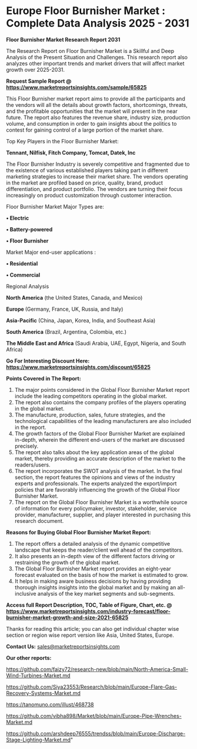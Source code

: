 # Europe Floor Burnisher Market : Complete Data Analysis 2025 - 2031

<strong>Floor Burnisher Market Research Report 2031</strong>

The Research Report on Floor Burnisher Market is a Skillful and Deep Analysis of the Present Situation and Challenges. This research report also analyzes other important trends and market drivers that will affect market growth over 2025-2031.

<strong>Request Sample Report @ <a href=https://www.marketreportsinsights.com/sample/65825>https://www.marketreportsinsights.com/sample/65825</a></strong>

This Floor Burnisher market report aims to provide all the participants and the vendors will all the details about growth factors, shortcomings, threats, and the profitable opportunities that the market will present in the near future. The report also features the revenue share, industry size, production volume, and consumption in order to gain insights about the politics to contest for gaining control of a large portion of the market share.

Top Key Players in the Floor Burnisher Market:

<strong>Tennant, Nilfisk, Fitch Company, Tomcat, Datek, Inc</strong>

The Floor Burnisher Industry is severely competitive and fragmented due to the existence of various established players taking part in different marketing strategies to increase their market share. The vendors operating in the market are profiled based on price, quality, brand, product differentiation, and product portfolio. The vendors are turning their focus increasingly on product customization through customer interaction.

Floor Burnisher Market Major Types are:

<strong>• Electric

• Battery-powered

• Floor Burnisher</strong>

Market Major end-user applications :

<strong>• Residential

• Commercial</strong>

Regional Analysis

</u><strong><b>North America</b></strong> (the United States, Canada, and Mexico)

<strong><b>Europe </b></strong>(Germany, France, UK, Russia, and Italy)

<strong><b>Asia-Pacific</b></strong> (China, Japan, Korea, India, and Southeast Asia)

<strong><b>South America</b></strong> (Brazil, Argentina, Colombia, etc.)

<strong><b>The Middle East and Africa</b></strong> (Saudi Arabia, UAE, Egypt, Nigeria, and South Africa)

<strong>Go For Interesting Discount Here: <a href=https://www.marketreportsinsights.com/discount/65825>https://www.marketreportsinsights.com/discount/65825</a></strong>

<strong>Points Covered in The Report:</strong>
<ol>
  <li>The major points considered in the Global Floor Burnisher Market report include the leading competitors operating in the global market.</li>
  <li>The report also contains the company profiles of the players operating in the global market.</li>
  <li>The manufacture, production, sales, future strategies, and the technological capabilities of the leading manufacturers are also included in the report.</li>
  <li>The growth factors of the Global Floor Burnisher Market are explained in-depth, wherein the different end-users of the market are discussed precisely.</li>
  <li>The report also talks about the key application areas of the global market, thereby providing an accurate description of the market to the readers/users.</li>
  <li>The report incorporates the SWOT analysis of the market. In the final section, the report features the opinions and views of the industry experts and professionals. The experts analyzed the export/import policies that are favorably influencing the growth of the Global Floor Burnisher Market.</li>
  <li>The report on the Global Floor Burnisher Market is a worthwhile source of information for every policymaker, investor, stakeholder, service provider, manufacturer, supplier, and player interested in purchasing this research document.</li>
</ol>
<strong>Reasons for Buying Global Floor Burnisher Market Report:</strong>

<ol>
  <li>The report offers a detailed analysis of the dynamic competitive landscape that keeps the reader/client well ahead of the competitors.</li>
  <li>It also presents an in-depth view of the different factors driving or restraining the growth of the global market.</li>
  <li>The Global Floor Burnisher Market report provides an eight-year forecast evaluated on the basis of how the market is estimated to grow.</li>
  <li>It helps in making aware business decisions by having providing thorough insights insights into the global market and by making an all-inclusive analysis of the key market segments and sub-segments.</li>
</ol>
<strong>Access full Report Description, TOC, Table of Figure, Chart, etc. @ <a href=https://www.marketreportsinsights.com/industry-forecast/floor-burnisher-market-growth-and-size-2021-65825>https://www.marketreportsinsights.com/industry-forecast/floor-burnisher-market-growth-and-size-2021-65825</a></strong>


Thanks for reading this article; you can also get individual chapter wise section or region wise report version like Asia, United States, Europe.

<strong>Contact Us:</strong>
sales@marketreportsinsights.com

<strong>Our other reports:</strong>

<a href=https://github.com/faizy72/research-new/blob/main/North-America-Small-Wind-Turbines-Market.md>https://github.com/faizy72/research-new/blob/main/North-America-Small-Wind-Turbines-Market.md</a>

<a href=https://github.com/Siya23553/Research/blob/main/Europe-Flare-Gas-Recovery-Systems-Market.md>https://github.com/Siya23553/Research/blob/main/Europe-Flare-Gas-Recovery-Systems-Market.md</a>

<a href=https://tanomuno.com/illust/468738>https://tanomuno.com/illust/468738</a>

<a href=https://github.com/vibha898/Market/blob/main/Europe-Pipe-Wrenches-Market.md>https://github.com/vibha898/Market/blob/main/Europe-Pipe-Wrenches-Market.md</a>

<a href=https://github.com/arshdeep76555/trendss/blob/main/Europe-Discharge-Stage-Lighting-Market.md>https://github.com/arshdeep76555/trendss/blob/main/Europe-Discharge-Stage-Lighting-Market.md</a>"
